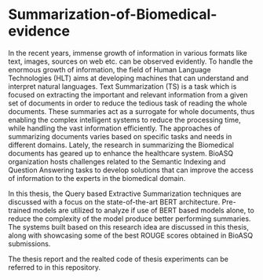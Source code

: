 # Summarization-of-Biomedical-evidence

In the recent years, immense growth of information in various formats like text, images, sources on web etc. can be observed evidently. To handle the enormous growth of information, the field of Human Language Technologies (HLT) aims at developing machines that can understand and interpret natural languages. Text Summarization (TS) is a task which is focused on extracting the important and relevant information from a given set of documents in order to reduce the tedious task of reading the whole documents. These summaries act as a surrogate for whole documents, thus enabling the complex intelligent systems to reduce the processing time, while handling the vast information efficiently. The approaches of summarizing documents varies based on specific tasks and needs in different domains. Lately, the research in summarizing the Biomedical documents has geared up to enhance the healthcare system. BioASQ organization hosts challenges related to the Semantic Indexing and Question Answering tasks to develop solutions that can improve the access of information to the experts in the biomedical domain. 

In this thesis, the Query based Extractive Summarization techniques are discussed with a focus on the state-of-the-art BERT architecture. Pre-trained models are utilized to analyze if use of BERT based models alone, to reduce the complexity of the model produce better performing summaries. The systems built based on this research idea are discussed in this thesis, along with showcasing some of the best ROUGE scores obtained in BioASQ submissions.

The thesis report and the realted code of thesis experiments can be referred to in this repository.

